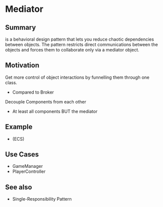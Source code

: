 # Mediator

## Summary

is a behavioral design pattern that lets you reduce chaotic dependencies between objects. The pattern restricts direct communications between the objects and forces them to collaborate only via a mediator object.

## Motivation

Get more control of object interactions by funnelling them through one class.
- Compared to Broker

Decouple Components from each other
- At least all components BUT the mediator

## Example
- (ECS)

## Use Cases
- GameManager
- PlayerController

## See also
- Single-Responsibility Pattern